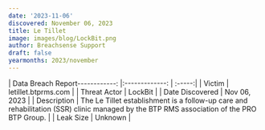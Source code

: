 ```yaml
---
date: '2023-11-06'
discovered: November 06, 2023
title: Le Tillet
image: images/blog/LockBit.png
author: Breachsense Support
draft: false
yearmonths: 2023/november
---
```


| Data Breach Report------------:     |:-------------:    | :-----:|
| Victim      | letillet.btprms.com      | 
| Threat Actor      | LockBit      | 
| Date Discovered      | Nov 06, 2023      | 
| Description      | The Le Tillet establishment is a follow-up care and rehabilitation (SSR) clinic managed by the BTP RMS association of the PRO BTP Group.      | 
| Leak Size      | Unknown      | 

